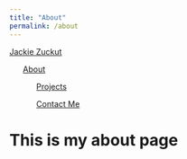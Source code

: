 ```yaml
---
title: "About"
permalink: /about
---
```



<head>
    <title>About</title>
    <link rel="stylesheet" href="assets/css/style.css">
  </head>
  <body>
    <nav class = "navbar">
      <a href="index.html" class="logo">Jackie Zuckut</a>
            <ul class="navlinks">
                <u1 class="navitem"><a class = "current" href="about">About</a></u1>
                <ul class="navitem"><a href="projects">Projects</a></ul>
                <ul class="navitem"><a href="contact">Contact Me</a></ul>
            </ul>
    </nav>
</body>


# This is my about page
